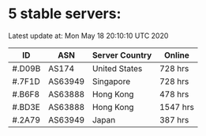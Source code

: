 # 5 stable servers:

Latest update at: Mon May 18 20:10:10 UTC 2020

| ID | ASN | Server Country | Online |
| -- | --- | -------------- | ------ |
| #.D09B | AS174 | United States | 728 hrs |
| #.7F1D | AS63949 | Singapore | 728 hrs |
| #.B6F8 | AS63888 | Hong Kong | 478 hrs |
| #.BD3E | AS63888 | Hong Kong | 1547 hrs |
| #.2A79 | AS63949 | Japan | 387 hrs |

